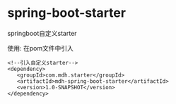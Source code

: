 # spring-boot-starter
springboot自定义starter

使用:
在pom文件中引入
~~~
<!--引入自定义starter-->
<dependency>
   <groupId>com.mdh.starter</groupId>
   <artifactId>mdh-spring-boot-starter</artifactId>
   <version>1.0-SNAPSHOT</version>
</dependency>
~~~
